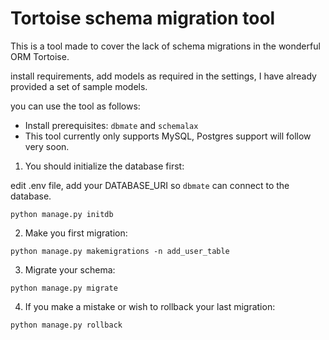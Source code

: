 # Tortoise schema migration tool

This is a tool made to cover the lack of schema migrations in the wonderful ORM Tortoise.

install requirements, add models as required in the settings, I have already provided a set of sample models.

you can use the tool as follows:

- Install prerequisites: `dbmate` and `schemalax`
- This tool currently only supports MySQL, Postgres support will follow very soon. 

1. You should initialize the database first:

edit .env file, add your DATABASE_URI so `dbmate` can connect to the database.

`python manage.py initdb`

2. Make you first migration:

`python manage.py makemigrations -n add_user_table`

3. Migrate your schema:

`python manage.py migrate`

4. If you make a mistake or wish to rollback your last migration:

`python manage.py rollback`


